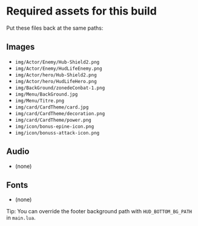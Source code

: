 # Required assets for this build

Put these files back at the same paths:

## Images
- `img/Actor/Enemy/Hub-Shield2.png`
- `img/Actor/Enemy/HudLifeEnemy.png`
- `img/Actor/hero/Hub-Shield2.png`
- `img/Actor/hero/HudLifeHero.png`
- `img/BackGround/zonedeConbat-1.png`
- `img/Menu/BackGround.jpg`
- `img/Menu/Titre.png`
- `img/card/CardTheme/card.jpg`
- `img/card/CardTheme/decoration.png`
- `img/card/CardTheme/power.png`
- `img/icon/bonus-epine-icon.png`
- `img/icon/bonuss-attack-icon.png`

## Audio
- (none)

## Fonts
- (none)

Tip: You can override the footer background path with `HUD_BOTTOM_BG_PATH` in `main.lua`.

